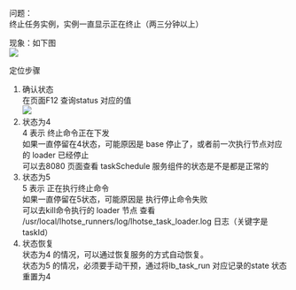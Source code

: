问题：  
终止任务实例，实例一直显示正在终止（两三分钟以上）

现象：如下图  
![](../images/killinstance1.png)

定位步骤   
1. 确认状态  
在页面F12 查询status 对应的值  
![](../images/killinstance2.png)  
2. 状态为4   
4 表示 终止命令正在下发   
如果一直停留在4状态，可能原因是 base 停止了，或者前一次执行节点对应的 loader 已经停止    
可以去8080 页面查看 taskSchedule 服务组件的状态是不是都是正常的  
3. 状态为5  
5 表示 正在执行终止命令  
如果一直停留在5状态，可能原因是 执行停止命令失败  
可以去kill命令执行的 loader 节点 查看 /usr/local/lhotse_runners/log/lhotse_task_loader.log 日志（关键字是 taskId）  
4. 状态恢复  
状态为4 的情况，可以通过恢复服务的方式自动恢复。  
状态为5 的情况，必须要手动干预，通过将lb_task_run 对应记录的state 状态重置为4   
